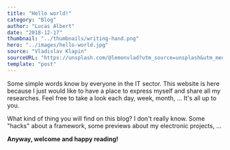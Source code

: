 ```yaml
---
title: "Hello world!"
category: "Blog"
author: "Lucas Albert"
date: "2018-12-17"
thumbnail: "../thumbnails/writing-hand.png"
hero: "../images/hello-world.jpg"
source: "Vladislav Klapin"
sourceURL: "https://unsplash.com/@lemonvlad?utm_source=unsplash&utm_medium=referral&utm_content=creditCopyText"
template: "post"
---
```


Some simple words know by everyone in the IT sector. This website is here because I just would like to have a place to express myself and share all my researches. Feel free to take a look each day, week, month, ... It's all up to you.

<!-- end -->

What kind of thing you will find on this blog? I don't really know. Some "hacks" about a framework, some previews about my electronic projects, ...

**Anyway, welcome and happy reading!**
